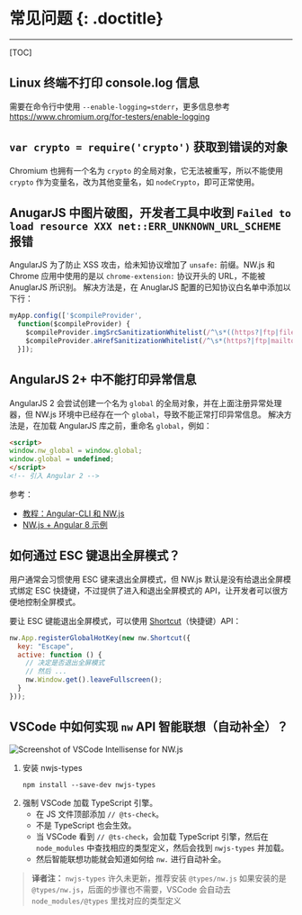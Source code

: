 # 常见问题 {: .doctitle}
---

[TOC]


## Linux 终端不打印 console.log 信息
需要在命令行中使用 `--enable-logging=stderr`，更多信息参考 https://www.chromium.org/for-testers/enable-logging

## `var crypto = require('crypto')` 获取到错误的对象

Chromium 也拥有一个名为 `crypto` 的全局对象，它无法被重写，所以不能使用 `crypto` 作为变量名，改为其他变量名，如 `nodeCrypto`，即可正常使用。


## AnugarJS 中图片破图，开发者工具中收到 `Failed to load resource XXX net::ERR_UNKNOWN_URL_SCHEME` 报错

AngularJS 为了防止 XSS 攻击，给未知协议增加了 `unsafe:` 前缀。NW.js 和 Chrome 应用中使用的是以 `chrome-extension:` 协议开头的 URL，不能被 AnuglarJS 所识别。
解决方法是，在 AnuglarJS 配置的已知协议白名单中添加以下行：

```javascript
myApp.config(['$compileProvider',
  function($compileProvider) {
    $compileProvider.imgSrcSanitizationWhitelist(/^\s*((https?|ftp|file|blob|chrome-extension):|data:image\/)/);
    $compileProvider.aHrefSanitizationWhitelist(/^\s*(https?|ftp|mailto|tel|file|chrome-extension):/);
  }]);
```

## AngularJS 2+ 中不能打印异常信息

AngularJS 2 会尝试创建一个名为 `global` 的全局对象，并在上面注册异常处理器，但 NW.js 环境中已经存在一个 `global`，导致不能正常打印异常信息。
解决方法是，在加载 AngularJS 库之前，重命名 `global`，例如：

```html
<script>
window.nw_global = window.global;
window.global = undefined;
</script>
<!-- 引入 Angular 2 -->
```

参考：
  * [教程：Angular-CLI 和 NW.js](https://dev.to/thejaredwilcurt/angular-cli-and-nwjs-for-development-49gl)
  * [NW.js + Angular 8 示例](https://github.com/nwutils/nw-angular-cli-example)


## 如何通过 ESC 键退出全屏模式？

用户通常会习惯使用 ESC 键来退出全屏模式，但 NW.js 默认是没有给退出全屏模式绑定 ESC 快捷键，不过提供了进入和退出全屏模式的 API，让开发者可以很方便地控制全屏模式。

要让 ESC 键能退出全屏模式，可以使用 [Shortcut](../References/Shortcut.md)（快捷键）API：

```javascript
nw.App.registerGlobalHotKey(new nw.Shortcut({
  key: "Escape",
  active: function () {
    // 决定是否退出全屏模式
    // 然后 ...
    nw.Window.get().leaveFullscreen();
  }
}));
```

## VSCode 中如何实现 `nw` API 智能联想（自动补全）？

![Screenshot of VSCode Intellisense for NW.js](https://user-images.githubusercontent.com/4629794/59388510-ea981b00-8d39-11e9-8e18-bf3425901410.png)

1. 安装 nwjs-types
   ```
   npm install --save-dev nwjs-types
   ```
1. 强制 VSCode 加载 TypeScript 引擎。
    * 在 JS 文件顶部添加 `// @ts-check`。
    * 不是 TypeScript 也会生效。
    * 当 VSCode 看到 `// @ts-check`，会加载 TypeScript 引擎，然后在 `node_modules` 中查找相应的类型定义，然后会找到 `nwjs-types` 并加载。
    * 然后智能联想功能就会知道如何给 `nw.` 进行自动补全。

> **译者注：**
> `nwjs-types` 许久未更新，推荐安装 `@types/nw.js`
> 如果安装的是 `@types/nw.js`，后面的步骤也不需要，VSCode 会自动去 `node_modules/@types` 里找对应的类型定义
